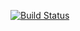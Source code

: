 [![Build Status](https://travis-ci.org/ИМЯ_ПОЛЬЗОВАТЕЛЯ/lab6.svg?branch=master)](https://travis-ci.org/KedaloEM/lab6)
